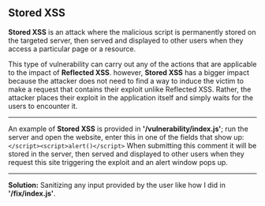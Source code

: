 ## Stored XSS

**Stored XSS** is an attack where the malicious script is permanently stored on the targeted server, then served and displayed to other users when they access a particular page or a resource.

This type of vulnerability can carry out any of the actions that are applicable to the impact of **Reflected XSS**. however, **Stored XSS** has a bigger impact because the attacker does not need to find a way to induce the victim to make a request that contains their exploit unlike Reflected XSS. Rather, the attacker places their exploit in the application itself and simply waits for the users to encounter it.

---

An example of **Stored XSS** is provided in **'/vulnerability/index.js'**; run the server and open the website, enter this in one of the fields that show up:
`</script><script>alert()</script>`
When submitting this comment it will be stored in the server, then served and displayed to other users when they request this site triggering the exploit and an alert window pops up.

---

**Solution:** Sanitizing any input provided by the user like how I did in **'/fix/index.js'**.